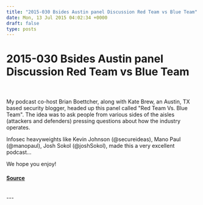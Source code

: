 ```yaml
---
title: "2015-030 Bsides Austin panel Discussion Red Team vs Blue Team"
date: Mon, 13 Jul 2015 04:02:34 +0000
draft: false
type: posts
---
```

# 2015-030 Bsides Austin panel Discussion Red Team vs Blue Team

<br/>

<br/>
My podcast co-host Brian Boettcher, along with Kate Brew, an Austin, TX based security blogger, headed up this panel called "Red Team Vs. Blue Team". The idea was to ask people from various sides of the aisles (attackers and defenders) pressing questions about how the industry operates.

Infosec heavyweights like Kevin Johnson (@secureideas), Mano Paul (@manopaul), Josh Sokol (@joshSokol), made this a very excellent podcast...

We hope you enjoy!

#### [Source](http://brakeingsecurity.com/2015-030-bsides-austin-panel-discussion)

<br/>
---
